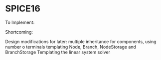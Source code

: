 # SPICE16
To Implement:

Shortcoming:

Design modifications for later:
multiple inheritance for components, using number o terminals
templating Node, Branch, NodeStorage and BranchStorage
Templating the linear system solver
